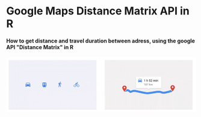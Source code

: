 # Google Maps Distance Matrix API in R
#### How to get distance and travel duration between adress, using the google API "Distance Matrix" in R


![alt tag](https://github.com/VinceLYO/Google-Maps-Distance-Matrix-API-in-R/blob/4f820b4b581652ed21a5c25027e163927f24db6a/Files/Capture1.JPG)

